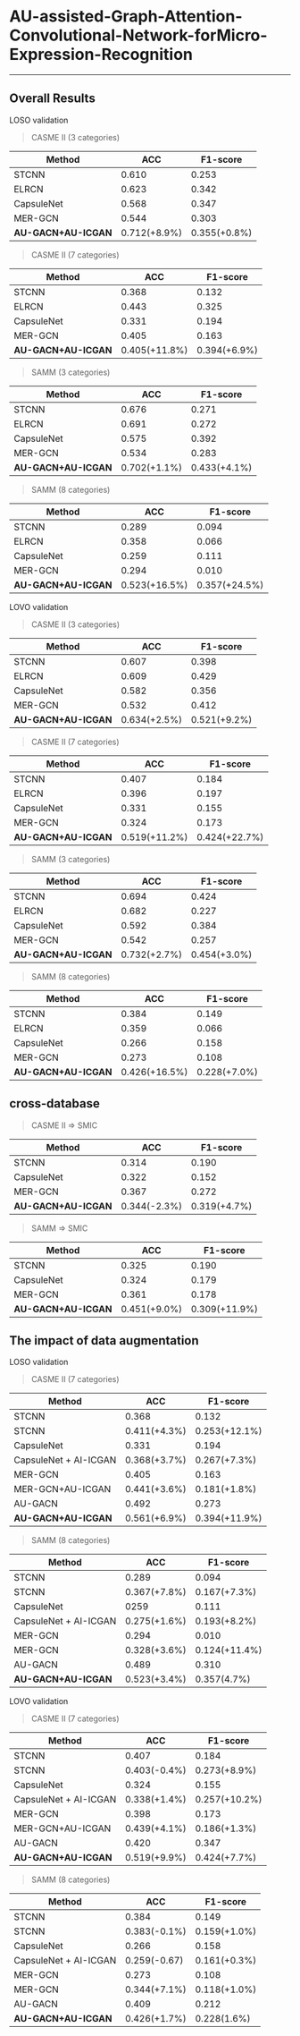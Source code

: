 # AU-assisted-Graph-Attention-Convolutional-Network-forMicro-Expression-Recognition

----
## Overall Results
LOSO validation
> CASME II (3 categories)

| Method | ACC | F1-score|
|----|----|----|
|STCNN|0.610|0.253|
|ELRCN|0.623|0.342|
|CapsuleNet|0.568|0.347|
|MER-GCN|0.544|0.303|
|**AU-GACN+AU-ICGAN**|0.712(+8.9%)|0.355(+0.8%)|

> CASME II (7 categories)

| Method | ACC | F1-score|
|----|----|----|
|STCNN|0.368|0.132|
|ELRCN|0.443|0.325|
|CapsuleNet|0.331|0.194|
|MER-GCN|0.405|0.163|
|**AU-GACN+AU-ICGAN**|0.405(+11.8%)|0.394(+6.9%)|

> SAMM (3 categories)

| Method | ACC | F1-score|
|----|----|----|
|STCNN|0.676|0.271|
|ELRCN|0.691|0.272|
|CapsuleNet|0.575|0.392|
|MER-GCN|0.534|0.283|
|**AU-GACN+AU-ICGAN**|0.702(+1.1%)|0.433(+4.1%)|

> SAMM (8 categories)

| Method | ACC | F1-score|
|----|----|----|
|STCNN|0.289|0.094|
|ELRCN|0.358|0.066|
|CapsuleNet|0.259|0.111|
|MER-GCN|0.294|0.010|
|**AU-GACN+AU-ICGAN**|0.523(+16.5%)|0.357(+24.5%)|

LOVO validation
> CASME II (3 categories)

| Method | ACC | F1-score|
|----|----|----|
|STCNN|0.607|0.398|
|ELRCN|0.609|0.429|
|CapsuleNet|0.582|0.356|
|MER-GCN|0.532|0.412|
|**AU-GACN+AU-ICGAN**|0.634(+2.5%)|0.521(+9.2%)|

> CASME II (7 categories)

| Method | ACC | F1-score|
|----|----|----|
|STCNN|0.407|0.184|
|ELRCN|0.396|0.197|
|CapsuleNet|0.331|0.155|
|MER-GCN|0.324|0.173|
|**AU-GACN+AU-ICGAN**|0.519(+11.2%)|0.424(+22.7%)|

> SAMM (3 categories)

| Method | ACC | F1-score|
|----|----|----|
|STCNN|0.694|0.424|
|ELRCN|0.682|0.227|
|CapsuleNet|0.592|0.384|
|MER-GCN|0.542|0.257|
|**AU-GACN+AU-ICGAN**|0.732(+2.7%)|0.454(+3.0%)|

> SAMM (8 categories)

| Method | ACC | F1-score|
|----|----|----|
|STCNN|0.384|0.149|
|ELRCN|0.359|0.066|
|CapsuleNet|0.266|0.158|
|MER-GCN|0.273|0.108|
|**AU-GACN+AU-ICGAN**|0.426(+16.5%)|0.228(+7.0%)|

## cross-database 

>CASME II => SMIC

| Method | ACC | F1-score|
|----|----|----|
|STCNN|0.314|0.190|
|CapsuleNet|0.322|0.152|
|MER-GCN|0.367|0.272|
|**AU-GACN+AU-ICGAN**|0.344(-2.3%)|0.319(+4.7%)|

>SAMM => SMIC

| Method | ACC | F1-score|
|----|----|----|
|STCNN|0.325|0.190|
|CapsuleNet|0.324|0.179|
|MER-GCN|0.361|0.178|
|**AU-GACN+AU-ICGAN**|0.451(+9.0%)|0.309(+11.9%)|

## The impact of data augmentation

LOSO validation
>CASME II (7 categories)

| Method | ACC | F1-score|
|----|----|----|
|STCNN|0.368|0.132|
|STCNN|0.411(+4.3%)|0.253(+12.1%)|
|CapsuleNet|0.331|0.194|
|CapsuleNet + AI-ICGAN|0.368(+3.7%)|0.267(+7.3%)|
|MER-GCN|0.405|0.163|
|MER-GCN+AU-ICGAN|0.441(+3.6%)|0.181(+1.8%)|
|AU-GACN|0.492|0.273|
|**AU-GACN+AU-ICGAN**|0.561(+6.9%)|0.394(+11.9%)|

>SAMM (8 categories)

| Method | ACC | F1-score|
|----|----|----|
|STCNN|0.289|0.094|
|STCNN|0.367(+7.8%)|0.167(+7.3%)|
|CapsuleNet|0259|0.111|
|CapsuleNet + AI-ICGAN|0.275(+1.6%)|0.193(+8.2%)|
|MER-GCN|0.294|0.010|
|MER-GCN|0.328(+3.6%)|0.124(+11.4%)|
|AU-GACN|0.489|0.310|
|**AU-GACN+AU-ICGAN**|0.523(+3.4%)|0.357(4.7%)|


LOVO validation
>CASME II (7 categories)

| Method | ACC | F1-score|
|----|----|----|
|STCNN|0.407|0.184|
|STCNN|0.403(-0.4%)|0.273(+8.9%)|
|CapsuleNet|0.324|0.155|
|CapsuleNet + AI-ICGAN|0.338(+1.4%)|0.257(+10.2%)|
|MER-GCN|0.398|0.173|
|MER-GCN+AU-ICGAN|0.439(+4.1%)|0.186(+1.3%)|
|AU-GACN|0.420|0.347|
|**AU-GACN+AU-ICGAN**|0.519(+9.9%)|0.424(+7.7%)|

>SAMM (8 categories)

| Method | ACC | F1-score|
|----|----|----|
|STCNN|0.384|0.149|
|STCNN|0.383(-0.1%)|0.159(+1.0%)|
|CapsuleNet|0.266|0.158|
|CapsuleNet + AI-ICGAN|0.259(-0.67)|0.161(+0.3%)|
|MER-GCN|0.273|0.108|
|MER-GCN|0.344(+7.1%)|0.118(+1.0%)|
|AU-GACN|0.409|0.212|
|**AU-GACN+AU-ICGAN**|0.426(+1.7%)|0.228(1.6%)|
